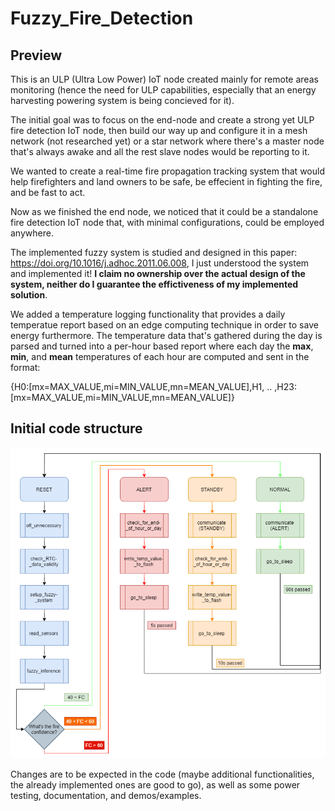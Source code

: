 # Fuzzy_Fire_Detection

## Preview

This is an ULP (Ultra Low Power) IoT node created mainly for remote areas monitoring (hence the need for ULP capabilities, especially that an energy harvesting powering system is being concieved for it).

The initial goal was to focus on the end-node and create a strong yet ULP fire detection IoT node, then build our way up and configure it in a mesh network (not researched yet) or a star network where there's a master node that's always awake and all the rest slave nodes would be reporting to it. 

We wanted to create a real-time fire propagation tracking system that would help firefighters and land owners to be safe, be effecient in fighting the fire, and be fast to act.

Now as we finished the end node, we noticed that it could be a standalone fire detection IoT node that, with minimal configurations, could be employed anywhere. 

The implemented fuzzy system is studied and designed in this paper: https://doi.org/10.1016/j.adhoc.2011.06.008, I just understood the system and implemented it! **I claim no ownership over the actual design of the system, neither do I guarantee the effictiveness of my implemented solution**. 

We added a temperature logging functionality that provides a daily temperatue report based on an edge computing technique in order to save energy furthermore. The temperature data that's gathered during the day is parsed and turned into a per-hour based report where each day the **max**, **min**, and **mean** temperatures of each hour are computed and sent in the format: 

{H0:[mx=MAX_VALUE,mi=MIN_VALUE,mn=MEAN_VALUE],H1, .. ,H23:[mx=MAX_VALUE,mi=MIN_VALUE,mn=MEAN_VALUE]}

## Initial code structure

<img src="Images/Fuzzy_Fire_Detection.png">

Changes are to be expected in the code (maybe additional functionalities, the already implemented ones are good to go), as well as some power testing, documentation, and demos/examples.
